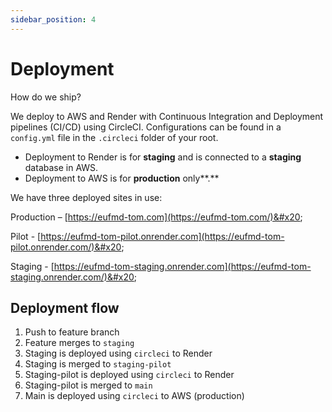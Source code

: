 ```yaml
---
sidebar_position: 4
---
```


# Deployment

How do we ship?

We deploy to AWS and Render with Continuous Integration and Deployment pipelines (CI/CD) using CircleCI. Configurations can be found in a `config.yml` file in the `.circleci` folder of your root.

- Deployment to Render is for **staging** and is connected to a **staging** database in AWS.&#x20;
- Deployment to AWS is for **production** only**.**&#x20;

We have three deployed sites in use:

Production – [https://eufmd-tom.com](https://eufmd-tom.com/)&#x20;

Pilot - [https://eufmd-tom-pilot.onrender.com](https://eufmd-tom-pilot.onrender.com/)&#x20;

Staging - [https://eufmd-tom-staging.onrender.com](https://eufmd-tom-staging.onrender.com/)&#x20;

## Deployment flow&#x20;

1. Push to feature branch
2. Feature merges to `staging`
3. Staging is deployed using `circleci` to Render
4. Staging is merged to `staging-pilot`&#x20;
5. Staging-pilot is deployed using `circleci` to Render
6. Staging-pilot is merged to `main`&#x20;
7. Main is deployed using `circleci` to AWS (production)
